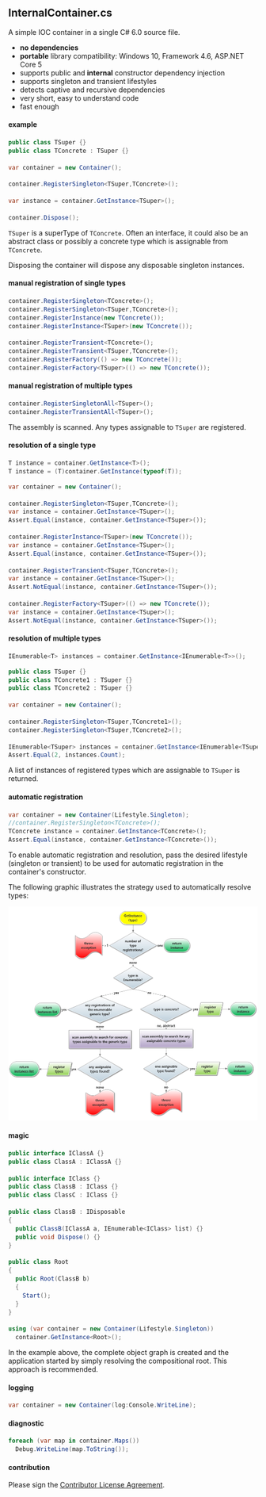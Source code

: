 ## InternalContainer.cs
A simple IOC container in a single C# 6.0 source file.
- **no dependencies**
- **portable** library compatibility: Windows 10, Framework 4.6, ASP.NET Core 5
- supports public and **internal** constructor dependency injection
- supports singleton and transient lifestyles
- detects captive and recursive dependencies
- very short, easy to understand code
- fast enough

#### example
```csharp
public class TSuper {}
public class TConcrete : TSuper {}

var container = new Container();

container.RegisterSingleton<TSuper,TConcrete>();

var instance = container.GetInstance<TSuper>();

container.Dispose();
```
`TSuper` is a superType of `TConcrete`. Often an interface, it could also be an abstract class or possibly a concrete type which is assignable from `TConcrete`.  

Disposing the container will dispose any disposable singleton instances.

#### manual registration of single types
```csharp
container.RegisterSingleton<TConcrete>();
container.RegisterSingleton<TSuper,TConcrete>();
container.RegisterInstance(new TConcrete());
container.RegisterInstance<TSuper>(new TConcrete());

container.RegisterTransient<TConcrete>();
container.RegisterTransient<TSuper,TConcrete>();
container.RegisterFactory(() => new TConcrete());
container.RegisterFactory<TSuper>(() => new TConcrete());
```
#### manual registration of multiple types
```csharp
container.RegisterSingletonAll<TSuper>();
container.RegisterTransientAll<TSuper>();
```
The assembly is scanned. Any types assignable to `TSuper` are registered.

#### resolution of a single type
```csharp
T instance = container.GetInstance<T>();
T instance = (T)container.GetInstance(typeof(T));
```
```csharp
var container = new Container();

container.RegisterSingleton<TSuper,TConcrete>();
var instance = container.GetInstance<TSuper>();
Assert.Equal(instance, container.GetInstance<TSuper>());

container.RegisterInstance<TSuper>(new TConcrete());
var instance = container.GetInstance<TSuper>();
Assert.Equal(instance, container.GetInstance<TSuper>());

container.RegisterTransient<TSuper,TConcrete>();
var instance = container.GetInstance<TSuper>();
Assert.NotEqual(instance, container.GetInstance<TSuper>());

container.RegisterFactory<TSuper>(() => new TConcrete());
var instance = container.GetInstance<TSuper>();
Assert.NotEqual(instance, container.GetInstance<TSuper>());
```
#### resolution of multiple types
```csharp
IEnumerable<T> instances = container.GetInstance<IEnumerable<T>>();
```
```csharp
public class TSuper {}
public class TConcrete1 : TSuper {}
public class TConcrete2 : TSuper {}

var container = new Container();

container.RegisterSingleton<TSuper,TConcrete1>();
container.RegisterSingleton<TSuper,TConcrete2>();

IEnumerable<TSuper> instances = container.GetInstance<IEnumerable<TSuper>>();
Assert.Equal(2, instances.Count);
```
A list of instances of registered types which are assignable to `TSuper` is returned.

#### automatic registration
```csharp
var container = new Container(Lifestyle.Singleton);
//container.RegisterSingleton<TConcrete>();
TConcrete instance = container.GetInstance<TConcrete>();
Assert.Equal(instance, container.GetInstance<TConcrete>());
```
To enable automatic registration and resolution, pass the desired lifestyle (singleton or transient) to be used for automatic registration in the container's constructor.

The following graphic illustrates the strategy used to automatically resolve types:

![Image of Resolution Strategy](https://github.com/dshe/InternalContainer/blob/master/InternalContainer/TypeResolutionFlowChart.png)

#### magic
```csharp
public interface IClassA {}
public class ClassA : IClassA {}

public interface IClass {}
public class ClassB : IClass {}
public class ClassC : IClass {}

public class ClassB : IDisposable
{
  public ClassB(IClassA a, IEnumerable<IClass> list) {}
  public void Dispose() {}
}

public class Root
{
  public Root(ClassB b) 
  {
    Start();
  }
}

using (var container = new Container(Lifestyle.Singleton))
  container.GetInstance<Root>();
```
In the example above, the complete object graph is created and the application started by simply resolving the compositional root. This approach is recommended.

#### logging
```csharp
var container = new Container(log:Console.WriteLine);
```
#### diagnostic
```csharp
foreach (var map in container.Maps())
  Debug.WriteLine(map.ToString());
```
#### contribution
Please sign the <a href="https://www.clahub.com/agreements/dshe/InternalContainer.cs">Contributor License Agreement</a>. 
